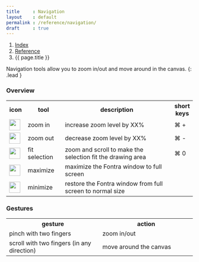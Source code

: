 ```yaml
---
title     : Navigation
layout    : default
permalink : /reference/navigation/
draft     : true
---
```


<nav aria-label="breadcrumb">
  <ol class="breadcrumb small">
    <li class="breadcrumb-item"><a href="{{ site.url }}">Index</a></li>
    <li class="breadcrumb-item"><a href="../../reference">Reference</a></li>
    <li class="breadcrumb-item active" aria-current="page">{{ page.title }}</li>
  </ol>
</nav>

Navigation tools allow you to zoom in/out and move around in the canvas.
{: .lead }

### Overview

<table class="table table-hover mb-4">
<tr>
<th width='10%'>icon</th>
<th width='20%'>tool</th>
<th width='60%'>description</th>
<th width='10%'>short keys</th>
</tr>
<tr>
<td><img height="30" src="{{ site.url }}/images/icons/plus.svg"></td>
<td>zoom in</td>
<td>increase zoom level by XX%</td>
<td>⌘ +</td>
</tr>
<tr>
<td><img height="30" src="{{ site.url }}/images/icons/minus.svg"></td>
<td>zoom out</td>
<td>decrease zoom level by XX%</td>
<td>⌘ -</td>
</tr>
<tr>
<td><img height="30" src="{{ site.url }}/images/icons/bullseye.svg"></td>
<td>fit selection</td>
<td>zoom and scroll to make the selection fit the drawing area</td>
<td>⌘ 0</td>
</tr>
<tr>
<td><img height="30" src="{{ site.url }}/images/icons/maximize.svg"></td>
<td>maximize</td>
<td>maximize the Fontra window to full screen</td>
<td></td>
</tr>
<tr>
<td><img height="30" src="{{ site.url }}/images/icons/minimize.svg"></td>
<td>minimize</td>
<td>restore the Fontra window from full screen to normal size</td>
<td></td>
</tr>
</table>

### Gestures

<table class="table table-hover mb-4">
<tr>
<th width='50%'>gesture</th>
<th width='50%'>action</th>
</tr>
<tr>
<td>pinch with two fingers</td>
<td>zoom in/out</td>
</tr>
<tr>
<td>scroll with two fingers (in any direction)</td>
<td>move around the canvas</td>
</tr>
</table>
